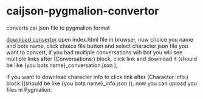 # caijson-pygmalion-convertor
converts cai json file to pygmalion format

[download convertor](https://github.com/BeQaSSS/caijson-pygmalion-convertor/archive/refs/heads/main.zip)
open index.html file in browser, now choice you name and bots name,
click choice file button and select character json file you want to convert,
if you had multiple conversations wih bot you will see multiple links after (Conversations:) block,
click link and download it (should be like {you bots name}_conversation.json ),

if you want to download character info to click link after (Character info:) block ((should be like {you bots name}_info.json )),
now you can upload you files in Pygmalion.

